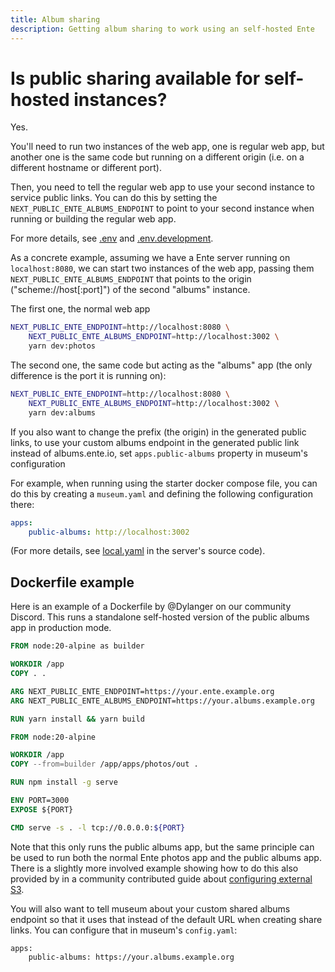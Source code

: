 ```yaml
---
title: Album sharing
description: Getting album sharing to work using an self-hosted Ente
---
```


# Is public sharing available for self-hosted instances?

Yes.

You'll need to run two instances of the web app, one is regular web app, but
another one is the same code but running on a different origin (i.e. on a
different hostname or different port).

Then, you need to tell the regular web app to use your second instance to
service public links. You can do this by setting the
`NEXT_PUBLIC_ENTE_ALBUMS_ENDPOINT` to point to your second instance when running
or building the regular web app.

For more details, see
[.env](https://github.com/ente-io/ente/blob/main/web/apps/photos/.env) and
[.env.development](https://github.com/ente-io/ente/blob/main/web/apps/photos/.env.development).

As a concrete example, assuming we have a Ente server running on
`localhost:8080`, we can start two instances of the web app, passing them
`NEXT_PUBLIC_ENTE_ALBUMS_ENDPOINT` that points to the origin
("scheme://host[:port]") of the second "albums" instance.

The first one, the normal web app

```sh
NEXT_PUBLIC_ENTE_ENDPOINT=http://localhost:8080 \
    NEXT_PUBLIC_ENTE_ALBUMS_ENDPOINT=http://localhost:3002 \
    yarn dev:photos
```

The second one, the same code but acting as the "albums" app (the only
difference is the port it is running on):

```sh
NEXT_PUBLIC_ENTE_ENDPOINT=http://localhost:8080 \
    NEXT_PUBLIC_ENTE_ALBUMS_ENDPOINT=http://localhost:3002 \
    yarn dev:albums
```

If you also want to change the prefix (the origin) in the generated public
links, to use your custom albums endpoint in the generated public link instead
of albums.ente.io, set `apps.public-albums` property in museum's configuration

For example, when running using the starter docker compose file, you can do this
by creating a `museum.yaml` and defining the following configuration there:

```yaml
apps:
    public-albums: http://localhost:3002
```

(For more details, see
[local.yaml](https://github.com/ente-io/ente/blob/main/server/configurations/local.yaml)
in the server's source code).

## Dockerfile example

Here is an example of a Dockerfile by @Dylanger on our community Discord. This
runs a standalone self-hosted version of the public albums app in production
mode.

```Dockerfile
FROM node:20-alpine as builder

WORKDIR /app
COPY . .

ARG NEXT_PUBLIC_ENTE_ENDPOINT=https://your.ente.example.org
ARG NEXT_PUBLIC_ENTE_ALBUMS_ENDPOINT=https://your.albums.example.org

RUN yarn install && yarn build

FROM node:20-alpine

WORKDIR /app
COPY --from=builder /app/apps/photos/out .

RUN npm install -g serve

ENV PORT=3000
EXPOSE ${PORT}

CMD serve -s . -l tcp://0.0.0.0:${PORT}
```

Note that this only runs the public albums app, but the same principle can be
used to run both the normal Ente photos app and the public albums app. There is
a slightly more involved example showing how to do this also provided by in a
community contributed guide about
[configuring external S3](/self-hosting/guides/external-s3).

You will also want to tell museum about your custom shared albums endpoint so
that it uses that instead of the default URL when creating share links. You can
configure that in museum's `config.yaml`:

```
apps:
    public-albums: https://your.albums.example.org
```
